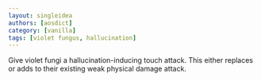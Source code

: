 ```yaml
---
layout: singleidea
authors: [aosdict]
category: [vanilla]
tags: [violet fungus, hallucination]
---
```

Give violet fungi a hallucination-inducing touch attack. This either replaces or adds to their existing weak physical damage attack.
